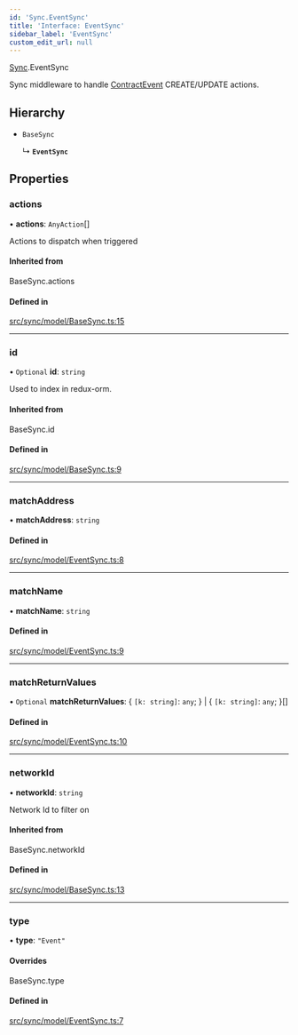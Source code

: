 ```yaml
---
id: 'Sync.EventSync'
title: 'Interface: EventSync'
sidebar_label: 'EventSync'
custom_edit_url: null
---
```


[Sync](../namespaces/Sync.md).EventSync

Sync middleware to handle [ContractEvent](./ContractEvent.ContractEvent-1) CREATE/UPDATE actions.

## Hierarchy

-   `BaseSync`

    ↳ **`EventSync`**

## Properties

### actions

• **actions**: `AnyAction`[]

Actions to dispatch when triggered

#### Inherited from

BaseSync.actions

#### Defined in

[src/sync/model/BaseSync.ts:15](https://github.com/leovigna/web3-redux/blob/2db3cc0/src/sync/model/BaseSync.ts#L15)

---

### id

• `Optional` **id**: `string`

Used to index in redux-orm.

#### Inherited from

BaseSync.id

#### Defined in

[src/sync/model/BaseSync.ts:9](https://github.com/leovigna/web3-redux/blob/2db3cc0/src/sync/model/BaseSync.ts#L9)

---

### matchAddress

• **matchAddress**: `string`

#### Defined in

[src/sync/model/EventSync.ts:8](https://github.com/leovigna/web3-redux/blob/2db3cc0/src/sync/model/EventSync.ts#L8)

---

### matchName

• **matchName**: `string`

#### Defined in

[src/sync/model/EventSync.ts:9](https://github.com/leovigna/web3-redux/blob/2db3cc0/src/sync/model/EventSync.ts#L9)

---

### matchReturnValues

• `Optional` **matchReturnValues**: { `[k: string]`: `any`; } \| { `[k: string]`: `any`; }[]

#### Defined in

[src/sync/model/EventSync.ts:10](https://github.com/leovigna/web3-redux/blob/2db3cc0/src/sync/model/EventSync.ts#L10)

---

### networkId

• **networkId**: `string`

Network Id to filter on

#### Inherited from

BaseSync.networkId

#### Defined in

[src/sync/model/BaseSync.ts:13](https://github.com/leovigna/web3-redux/blob/2db3cc0/src/sync/model/BaseSync.ts#L13)

---

### type

• **type**: `"Event"`

#### Overrides

BaseSync.type

#### Defined in

[src/sync/model/EventSync.ts:7](https://github.com/leovigna/web3-redux/blob/2db3cc0/src/sync/model/EventSync.ts#L7)
